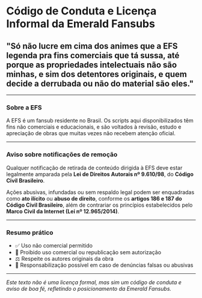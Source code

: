 # Código de Conduta e Licença Informal da Emerald Fansubs

## "Só não lucre em cima dos animes que a EFS legenda pra fins comerciais que tá sussa, até porque as propriedades intelectuais não são minhas, e sim dos detentores originais, e quem decide a derrubada ou não do material são eles."

---

### Sobre a EFS

A EFS é um fansub residente no Brasil. Os scripts aqui disponibilizados têm fins não comerciais e educacionais, e são voltados à revisão, estudo e apreciação de obras que muitas vezes não recebem atenção oficial.

---

### Aviso sobre notificações de remoção

Qualquer notificação de retirada de conteúdo dirigida à EFS deve estar legalmente amparada pela **Lei de Direitos Autorais nº 9.610/98**, do **Código Civil Brasileiro**.

Ações abusivas, infundadas ou sem respaldo legal podem ser enquadradas como **ato ilícito** ou **abuso de direito**, conforme os **artigos 186 e 187 do Código Civil Brasileiro**, além de contrariar os princípios estabelecidos pelo **Marco Civil da Internet (Lei nº 12.965/2014)**.

---

### Resumo prático

- ✅ Uso não comercial permitido
- 🚫 Proibido uso comercial ou republicação sem autorização
- ⚖️ Respeite os autores originais da obra
- 📌 Responsabilização possível em caso de denúncias falsas ou abusivas

---

*Este texto não é uma licença formal, mas sim um código de conduta e aviso de boa fé, refletindo o posicionamento da Emerald Fansubs.*
